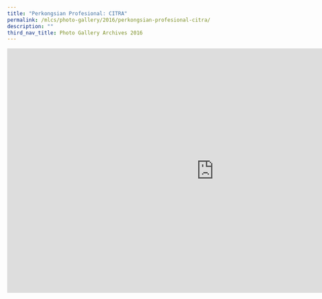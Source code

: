 ```yaml
---
title: "Perkongsian Profesional: CITRA"
permalink: /mlcs/photo-gallery/2016/perkongsian-profesional-citra/
description: ""
third_nav_title: Photo Gallery Archives 2016
---
```

<iframe allowfullscreen="true" height="569" width="960" frameborder="0" src="https://docs.google.com/presentation/d/e/2PACX-1vS-M7fH5OXWPp5Hp6fpxjB2z41l5dMXmVO9l0GpqPzEMU5GbCxZ0jNmPxEDTPxxO9RrgpkGLMABc15n/embed?start=true&amp;loop=true&amp;delayms=5000"></iframe>